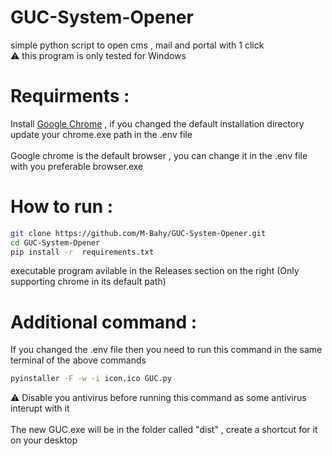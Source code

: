 # GUC-System-Opener
simple python script to open cms , mail and portal with 1 click<br />
⚠️ this program is only tested for Windows
# Requirments :
Install [Google Chrome](https://www.google.com/chrome/) , if you changed the default installation directory update your chrome.exe path in the .env file <br /><br />
Google chrome is the default browser , you can change it in the .env file with you preferable browser.exe
# How to run :
```bash
git clone https://github.com/M-Bahy/GUC-System-Opener.git
cd GUC-System-Opener
pip install -r  requirements.txt
```
executable program avilable in the Releases section on the right (Only supporting chrome in its default path) 
# Additional command :
If you changed the .env file then you need to run this command in the same terminal of the above commands
```bash
pyinstaller -F -w -i icon.ico GUC.py
```
⚠️ Disable you antivirus before running this command as some antivirus interupt with it <br /><br />
The new GUC.exe will be in the folder called "dist" , create a shortcut for it on your desktop

